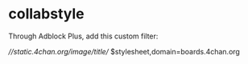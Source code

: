 collabstyle
===========
Through Adblock Plus, add this custom filter:

*//static.4chan.org/image/title/*
$stylesheet,domain=boards.4chan.org

